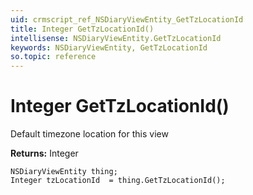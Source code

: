 ```yaml
---
uid: crmscript_ref_NSDiaryViewEntity_GetTzLocationId
title: Integer GetTzLocationId()
intellisense: NSDiaryViewEntity.GetTzLocationId
keywords: NSDiaryViewEntity, GetTzLocationId
so.topic: reference
---
```


# Integer GetTzLocationId()

Default timezone location for this view

**Returns:** Integer

```crmscript
NSDiaryViewEntity thing;
Integer tzLocationId  = thing.GetTzLocationId();
```

